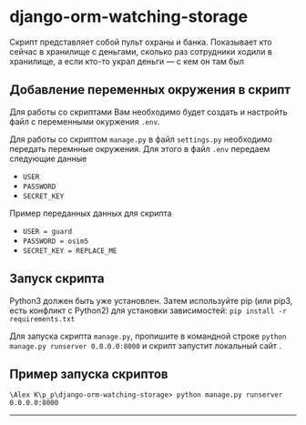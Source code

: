 # django-orm-watching-storage

Скрипт представляет собой пульт охраны и банка. Показывает кто сейчас в хранилище с деньгами, сколько раз сотрудники ходили в хранилище, а если кто-то украл деньги — с кем он там был

## Добавление переменных окружения в скрипт
Для работы со скриптами Вам необходимо будет создать и настройть файл с переменными окуржения `.env`.

Для работы со скриптом `manage.py` в файл  `settings.py` необходимо передать перемнные окружения. Для этого в файл `.env` передаем следующие данные
- `USER`
- `PASSWORD`
- `SECRET_KEY`


Пример переданных данных для скрипта 
- `USER = guard`
- `PASSWORD = osim5`
- `SECRET_KEY = REPLACE_ME`


## Запуск скрипта 
Python3 должен быть уже установлен. Затем используйте pip (или pip3, есть конфликт с Python2) для установки зависимостей:
`pip install -r requirements.txt`

Для запуска скрипта `manage.py`, пропишите в командной строке `python manage.py runserver 0.0.0.0:8000` и скрипт запустит локальный сайт .

## Пример запуска скриптов 
 `\Alex K\p_p\django-orm-watching-storage> python manage.py runserver 0.0.0.0:8000`
***
 

